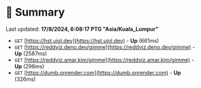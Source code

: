 # 📖 Summary
Last updated: **17/8/2024, 6:08:17 PTG "Asia/Kuala_Lumpur"**

- `GET` [https://hst.ujol.dev](https://hst.ujol.dev) - **Up** (661ms)
- `GET` [https://reddviz.deno.dev/gimme](https://reddviz.deno.dev/gimme) - **Up** (2587ms)
- `GET` [https://reddviz.amar.kim/gimme](https://reddviz.amar.kim/gimme) - **Up** (296ms)
- `GET` [https://dumb.onrender.com](https://dumb.onrender.com) - **Up** (326ms)
